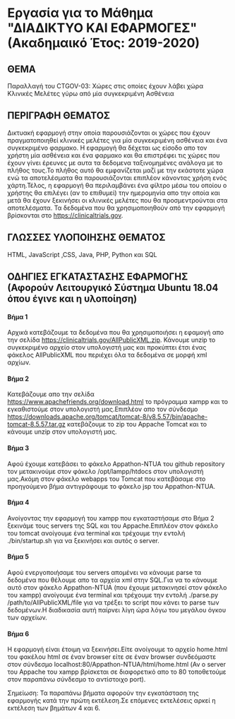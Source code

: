 # Εργασία για το Μάθημα "ΔΙΑΔΙΚΤΥΟ ΚΑΙ ΕΦΑΡΜΟΓΕΣ" (Ακαδημαικό Έτος: 2019-2020)

## ΘΕΜΑ
Παραλλαγή του CTGOV-03: Χώρες στις οποίες έχουν λάβει χώρα Κλινικές Μελέτες γύρω από μία συγκεκριμένη Ασθένεια

## ΠΕΡΙΓΡΑΦΗ ΘΕΜΑΤΟΣ
Δικτυακή εφαρμογή στην οποία παρουσιάζονται οι χώρες που έχουν πραγματοποιηθεί κλινικές μελέτες για μία συγκεκριμένη ασθένεια και ένα συγκεκριμένο φαρμακο. Η εφαρμογή θα δέχεται ως είσοδο απο τον χρήστη μία ασθένεια και ένα φαρμακο και θα επιστρέφει τις χώρες που έχουν γίνει έρευνες με αυτα τα δεδομενα ταξινομημένες ανάλογα με το πλήθος τους.Το πλήθος αυτό θα εμφανίζεται μαζί με την εκάστοτε χώρα ενώ τα αποτελέσματα θα παρουσιάζονται επιπλέον κάνοντας χρήση ενός χάρτη.Τέλος, η εφαρμογή θα περιλαμβάνει ένα φίλτρο μέσω του οποίου ο χρήστης θα επιλέγει (αν το επιθυμεί) την ημερομηνία απο την οποία και μετά θα έχουν ξεκινήσει οι κλινικές μελέτες που θα προσμεντρούνται στα αποτελέσματα. Τα δεδομένα που θα χρησιμοποιηθούν από την εφαρμογή βρίσκονται στο https://clinicaltrials.gov.

## ΓΛΩΣΣΕΣ ΥΛΟΠΟΙΗΣΗΣ ΘΕΜΑΤΟΣ
HTML, JavaScript ,CSS, Java, PHP, Python και SQL

## ΟΔΗΓΙΕΣ ΕΓΚΑΤΑΣΤΑΣΗΣ ΕΦΑΡΜΟΓΗΣ (Αφορούν Λειτουργικό Σύστημα Ubuntu 18.04 όπου έγινε και η υλοποίηση)

#### Βήμα 1
Αρχικά κατεβάζουμε τα δεδομένα που θα χρησιμοποιήσει η εφαμογή απο την σελίδα https://clinicaltrials.gov/AllPublicXML.zip. Κάνουμε unzip το συγκεκριμένο αρχείο στον υπολογιστή μας και προκύπτει έτσι ένας φάκελος AllPublicXML που περιέχει όλα τα δεδομένα σε μορφή xml αρχίων.

#### Βήμα 2
Κατεβάζουμε απο την σελίδα https://www.apachefriends.org/download.html το πρόγραμμα xampp και το εγκαθιστούμε στον υπολογιστή μας.Επιπλέον απο τον σύνδεσμο https://downloads.apache.org/tomcat/tomcat-8/v8.5.57/bin/apache-tomcat-8.5.57.tar.gz κατεβάζουμε το zip του Appache Tomcat και το κάνουμε unzip στον υπολογιστή μας.

#### Βήμα 3
Αφού έχουμε κατεβάσει το φάκελο Appathon-NTUA του github repository τον μετακινούμε στον φάκελο /opt/lampp/htdocs στον υπολογιστή μας.Ακόμη στον φάκελο webapps του Tomcat που κατεβάσαμε στο προηγούμενο βήμα  αντιγράφουμε το φάκελο jsp του Appathon-NTUA.

#### Βήμα 4
Ανοίγοντας την εφαρμογή του xampp που εγκαταστήσαμε στο Βήμα 2 ξεκινάμε τους servers της SQL και του Appache.Επιπλέον στον φάκελο του tomcat ανοίγουμε ένα terminal και τρέχουμε την εντολή ./bin/startup.sh για να ξεκινήσει και αυτός ο server.

#### Βήμα 5
Αφού ενεργοποιήσαμε του servers απομένει να κάνουμε parse τα δεδομένα που θέλουμε απο τα αρχεία xml στην SQL.Για να το κάνουμε αυτό στον φάκελο Appathon-NTUA (που έχουμε μετακινησεί στον φάκελο του xampp) ανοίγουμε ένα terminal και τρέχουμε την εντολή ./parse.py /path/to/AllPublicXML/file για να τρέξει το script που κάνει το parse των δεδομένων.Η διαδικασία αυτή παίρνει λίγη ώρα λόγω του μεγάλου όγκου των αρχείων.

#### Βήμα 6
Η εφαρμογή είναι έτοιμη να ξεκινήσει.Είτε ανοίγουμε το αρχείο home.html του φακέλου html σε έναν browser είτε σε έναν browser συνδεόμαστε στον σύνδεσμο localhost:80/Appathon-NTUA/html/home.html (Αν ο server του Appache του xampp βρίσκεται σε διαφορετικό απο το 80 τοποθετούμε στον παραπάνω σύνδεσμο το αντίστοιχο port).

Σημείωση: Τα παραπάνω βήματα αφορούν την εγκατάσταση της εφαρμογής κατά την πρώτη εκτέλεση.Σε επόμενες εκτελέσεις αρκεί η εκτέλεση των βημάτων 4 και 6.

